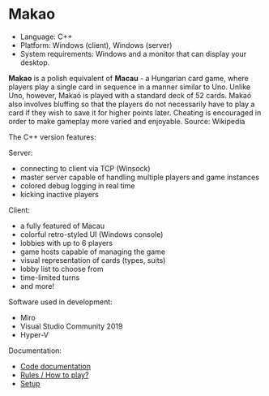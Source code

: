 # Makao
- Language: C++
- Platform: Windows (client), Windows (server)
- System requirements: Windows and a monitor that can display your desktop.



**Makao** is a polish equivalent of **Macau** - a Hungarian card game, where players play a single card in sequence in a manner similar to Uno. Unlike Uno, however, Makaó is played with a standard deck of 52 cards. Makaó also involves bluffing so that the players do not necessarily have to play a card if they wish to save it for higher points later. Cheating is encouraged in order to make gameplay more varied and enjoyable. Source: Wikipedia

The C++ version features:

Server:
- connecting to client via TCP (Winsock)
- master server capable of handling multiple players and game instances
- colored debug logging in real time
- kicking inactive players

Client:

- a fully featured of Macau
- colorful retro-styled UI (Windows console)
- lobbies with up to 6 players
- game hosts capable of managing the game
- visual representation of cards (types, suits)
- lobby list to choose from
- time-limited turns
- and more!


Software used in development:
- Miro
- Visual Studio Community 2019
- Hyper-V


Documentation:
- [Code documentation](https://docs.google.com/document/d/1cnLaoodAGI-W5EexEx87g-U-tWbgg6JDos0QijOTGrk/edit#heading=h.q2mnf1okp8lv)
- [Rules / How to play?](https://docs.google.com/document/d/1aiXalqj7RMvEXlPZOWvW7U8EeXPoK4iV5A3Fq8M_DYA/edit#)
- [Setup](https://docs.google.com/document/d/1eyiEu_HitksWSJBXbgazoFc8fsNfRjBQBWnBQ7lyt5c/edit?usp=sharing)
